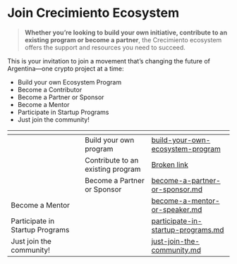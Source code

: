 # Join Crecimiento Ecosystem

> **Whether you’re looking to build your own initiative, contribute to an existing program or become a partner**, the Crecimiento ecosystem offers the support and resources you need to succeed.

This is your invitation to join a movement that’s changing the future of Argentina—one crypto project at a time:

* Build your own Ecosystem Program
* Become a Contributor
* Become a Partner or Sponsor
* Become a Mentor
* Participate in Startup Programs
* Just join the community!



<table data-view="cards"><thead><tr><th></th><th></th><th></th><th data-hidden data-card-target data-type="content-ref"></th></tr></thead><tbody><tr><td></td><td></td><td>Build your own program</td><td><a href="build-your-own-ecosystem-program/">build-your-own-ecosystem-program</a></td></tr><tr><td></td><td></td><td>Contribute to an existing program</td><td><a href="broken-reference">Broken link</a></td></tr><tr><td></td><td></td><td>Become a Partner or Sponsor</td><td><a href="become-a-partner-or-sponsor.md">become-a-partner-or-sponsor.md</a></td></tr><tr><td>Become a Mentor</td><td></td><td></td><td><a href="become-a-mentor-or-speaker.md">become-a-mentor-or-speaker.md</a></td></tr><tr><td>Participate in Startup Programs</td><td></td><td></td><td><a href="participate-in-startup-programs.md">participate-in-startup-programs.md</a></td></tr><tr><td>Just join the community!</td><td></td><td></td><td><a href="just-join-the-community.md">just-join-the-community.md</a></td></tr></tbody></table>



